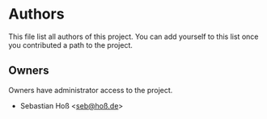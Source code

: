 <!--
SPDX-FileCopyrightText: The Dolt Installer GitHub Action Authors
SPDX-License-Identifier: 0BSD
 -->

# Authors

This file list all authors of this project. You can add yourself to this list once you contributed a path to the project.

## Owners

Owners have administrator access to the project.

- Sebastian Hoß <seb@hoß.de>
